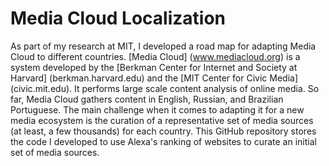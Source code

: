 Media Cloud Localization
========================

As part of my research at MIT, I developed a road map for adapting Media Cloud to different countries. [Media Cloud] (www.mediacloud.org) is a system developed by the [Berkman Center for Internet and Society at Harvard] (berkman.harvard.edu) and the [MIT Center for Civic Media] (civic.mit.edu). It performs large scale content analysis of online media. So far, Media Cloud gathers content in English, Russian, and Brazilian Portuguese. The main challenge when it comes to adapting it for a new media ecosystem is the curation of a representative set of media sources (at least, a few thousands) for each country. This GitHub repository stores the code I developed to use Alexa's ranking of websites to curate an initial set of media sources.

